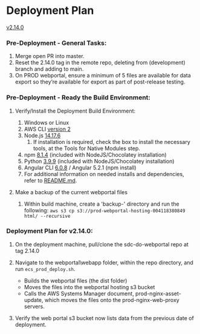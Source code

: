 # Deployment Plan

[v2.14.0](https://github.com/USDOT-SDC/sdc-dot-webportal/tree/2.14.0)


### Pre-Deployment - General Tasks:
1. Merge open PR into master.
2. Reset the 2.14.0 tag in the remote repo, deleting from (development) branch and adding to main.
3. On  PROD webportal, ensure a minimum of 5 files are available for data export so they’re available for export as part of post-release testing.


### Pre-Deployment - Ready the Build Environment:
1. Verify/Install the Deployment Build Environment:
   1. Windows or Linux
   2. AWS CLI [version 2](https://docs.aws.amazon.com/cli/latest/userguide/install-cliv2.html)
   3. Node.js  [14.17.6](https://nodejs.org/download/release/v14.17.6/)
      1. If installation is required, check the box to install the necessary tools, at the Tools for Native Modules step.
   4. npm [8.1.4](https://www.npmjs.com/package/npm) (included with NodeJS/Chocolatey installation)
   5. Python [3.9.9](https://www.python.org/downloads/release/python-399/) (included with NodeJS/Chocolatey installation)
   6. Angular CLI [6.0.8](https://angular.io/cli)  /  Angular 5.2.1 (npm install)
   7. For additional information on needed installs and dependencies, refer to [README.md](https://github.com/USDOT-SDC/sdc-dot-webportal#installation-steps-for-ui-first-time-build--).
   
   
2. Make a backup of the current webportal files
   1. Within build machine, create a 'backup-<currentdate>' directory and run the following:
     `aws s3 cp s3://prod-webportal-hosting-004118380849 html/ --recursive`
   
      
### Deployment Plan for v2.14.0:
1. On the deployment machine, pull/clone the sdc-do-webportal repo at tag 2.14.0


2. Navigate to the webportal\webapp folder, within the repo directory, and run `ecs_prod_deploy.sh`.
   - Builds the webportal files (the dist folder)
   - Moves the files into the webportal hosting s3 bucket
   - Calls the AWS Systems Manager document, prod-nginx-asset-update, which moves the files onto the prod-nginx-web-proxy servers.


3. Verify the web portal s3 bucket now lists data from the previous date of deployment. 
